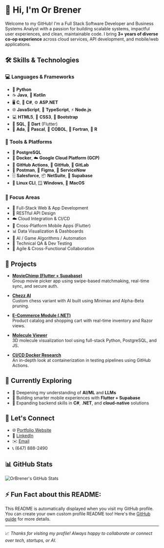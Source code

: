 # 👋 Hi, I'm Or Brener

Welcome to my GitHub! I'm a Full Stack Software Developer and Business Systems Analyst with a passion for building scalable systems, impactful user experiences, and clean, maintainable code. I bring **3+ years of diverse co-op experience** across cloud services, API development, and mobile/web applications.

## 🛠️ Skills & Technologies

### 💻 Languages & Frameworks  
- 🐍 **Python**  
- ☕ **Java**, 🧬 **Kotlin**  
- 🖥️ **C**, 🧠 **C#**, ⚙️ **ASP.NET**  
- 🌐 **JavaScript**, 🔷 **TypeScript**, ⚡ **Node.js**  
- 💻 **HTML5**, 🎨 **CSS3**, 💠 **Bootstrap**  
- 🐘 **SQL**, 🦄 **Dart** (Flutter)  
- 🧾 **Ada**, 🐘 **Pascal**, 🧓 **COBOL**, 🧮 **Fortran**, 🐇 **R**

### 🧰 Tools & Platforms  
- 🐘 **PostgreSQL**  
- 🐳 **Docker**, ☁️ **Google Cloud Platform (GCP)**  
- 🔧 **GitHub Actions**, 🐙 **GitHub**, 🦊 **GitLab**  
- 🧪 **Postman**, 🧭 **Figma**, 🧹 **ServiceNow**  
- 🗄️ **Salesforce**, 📦 **NetSuite**, 🧠 **Supabase**  
- 🐧 **Linux CLI**, 🪟 **Windows**, 🍎 **MacOS**

### 🎯 Focus Areas  
- 🔁 Full-Stack Web & App Development  
- 📡 RESTful API Design  
- ☁️ Cloud Integration & CI/CD  
- 📱 Cross-Platform Mobile Apps (Flutter)  
- 📊 Data Visualization & Dashboards  
- 🤖 AI / Game Algorithms / Automation  
- 🧪 Technical QA & Dev Testing  
- 🧠 Agile & Cross-Functional Collaboration

## 🚀 Projects

- **[MovieChimp (Flutter + Supabase)](https://github.com/OrBrener)**  
  Group movie picker app using swipe-based matchmaking, real-time sync, and secure auth.

- **[Chezz AI](https://github.com/OrBrener/chezzAI)**  
  Custom chess variant with AI built using Minimax and Alpha-Beta pruning.

- **[E-Commerce Module (.NET)](https://github.com/OrBrener)**  
  Product catalog and shopping cart with real-time inventory and Razor views.

- **[Molecule Viewer](https://orbrener.github.io/Molecule-Viewer/)**  
  3D molecule visualization tool using full-stack Python, PostgreSQL, and JS.

- **[CI/CD Docker Research](https://github.com/OrBrener/SRT-CaseStudy/blob/main/Research_Paper.pdf)**  
  An in-depth look at containerization in testing pipelines using GitHub Actions.

## 🌱 Currently Exploring

- 🧠 Deepening my understanding of **AI/ML** and **LLMs**  
- 📱 Building smarter mobile experiences with **Flutter + Supabase**  
- 🧱 Expanding backend skills in **C#**, **.NET**, and **cloud-native** solutions

## 🔗 Let's Connect

- 🌐 [Portfolio Website](https://orbrener.github.io)  
- 💼 [LinkedIn](https://www.linkedin.com/in/orbrener)  
- ✉️ [Email](mailto:or.brener@gmail.com)  
- 📞 (647) 888-2490


## 📊 GitHub Stats
![OrBrener's GitHub Stats](https://github-readme-stats.vercel.app/api?username=OrBrener&show_icons=true&hide_title=true&count_private=true)

## ⚡ Fun Fact about this README:
This README is automatically displayed when you visit my GitHub profile. You can create your own custom profile README too! Here's the [GitHub guide](https://docs.github.com/en/github/setting-up-and-managing-your-github-profile/setting-up-your-projects-readme) for more details.

---

📈 *Thanks for visiting my profile! Always happy to collaborate or connect over tech, startups, or AI.*
